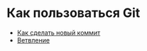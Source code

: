 # Как пользоваться Git
- [Как сделать новый коммит](./commit_help.md)
- [Ветвление](./branch_help.md)
